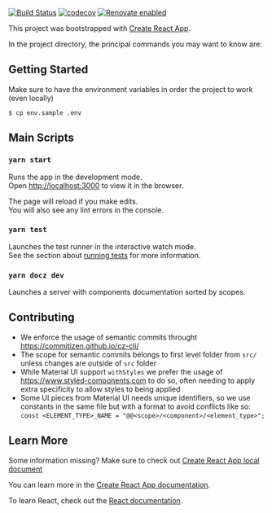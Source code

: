 [![Build Status](https://travis-ci.org/debtcollective/header.svg?branch=master)](https://travis-ci.org/debtcollective/header)
[![codecov](https://codecov.io/gh/debtcollective/header/branch/master/graph/badge.svg)](https://codecov.io/gh/debtcollective/header)
[![Renovate enabled](https://img.shields.io/badge/renovate-enabled-brightgreen.svg)](https://renovatebot.com/)

This project was bootstrapped with [Create React App](https://github.com/facebook/create-react-app).

In the project directory, the principal commands you may want to know are:

## Getting Started

Make sure to have the environment variables in order the project to work (even locally)

```
$ cp env.sample .env
```

## Main Scripts

### `yarn start`

Runs the app in the development mode.<br>
Open [http://localhost:3000](http://localhost:3000) to view it in the browser.

The page will reload if you make edits.<br>
You will also see any lint errors in the console.

### `yarn test`

Launches the test runner in the interactive watch mode.<br>
See the section about [running tests](https://facebook.github.io/create-react-app/docs/running-tests) for more information.

### `yarn docz dev`

Launches a server with components documentation sorted by scopes.

## Contributing

- We enforce the usage of semantic commits throught https://commitizen.github.io/cz-cli/
- The scope for semantic commits belongs to first level folder from `src/` unless changes are outside of `src` folder
- While Material UI support `withStyles` we prefer the usage of https://www.styled-components.com to do so, often needing to apply extra specificity to allow styles to being applied
- Some UI pieces from Material UI needs unique identifiers, so we use constants in the same file but with a format to avoid conflicts like so: `const <ELEMENT_TYPE>_NAME = "@@<scope>/<component>/<element_type>";`

## Learn More

Some information missing? Make sure to check out [Create React App local document](./CRA.md)

You can learn more in the [Create React App documentation](https://facebook.github.io/create-react-app/docs/getting-started).

To learn React, check out the [React documentation](https://reactjs.org/).
